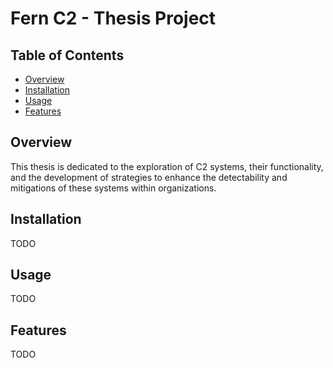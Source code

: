 # Fern C2 - Thesis Project

## Table of Contents
- [Overview](#overview)
- [Installation](#installation)
- [Usage](#usage)
- [Features](#features)


## Overview
This thesis is dedicated to the exploration of C2 systems, their functionality, and the development of strategies to enhance the detectability and mitigations of these systems within organizations. 

## Installation
TODO
## Usage
TODO
## Features
TODO
